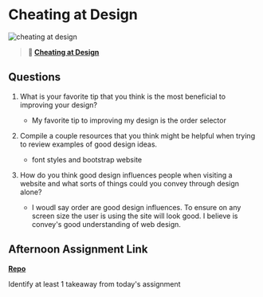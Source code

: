 # Cheating at Design

![cheating at design](https://bcw.blob.core.windows.net/public/img/courses/5247609446691139)

> **📖 [Cheating at Design](https://codeworksacademy.com/fs-student-guide/resources/wk1/04-Cheating-at-Design)**

## Questions

1. What is your favorite tip that you think is the most beneficial to improving your design?
    - My favorite tip to improving my design is the order selector

2. Compile a couple resources that you think might be helpful when trying to review examples of good design ideas.
    - font styles and bootstrap website 

3. How do you think good design influences people when visiting a website and what sorts of things could you convey through design alone?
    - I woudl say order are good design influences. To ensure on any screen size the user is using the site will look good. I believe is convey's good understanding of web design. 

## Afternoon Assignment Link

**[Repo](https://github.com/Parker-ward/Day-2)**

Identify at least 1 takeaway from today's assignment
